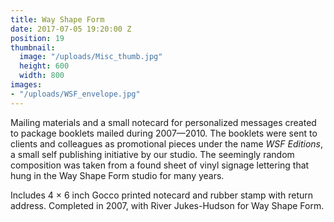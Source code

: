```yaml
---
title: Way Shape Form
date: 2017-07-05 19:20:00 Z
position: 19
thumbnail:
  image: "/uploads/Misc_thumb.jpg"
  height: 600
  width: 800
images:
- "/uploads/WSF_envelope.jpg"
---
```


Mailing materials and a small notecard for personalized messages created to package booklets mailed during 2007—2010. The booklets were sent to clients and colleagues as promotional pieces under the name *WSF Editions*, a small self publishing initiative by our studio. The seemingly random composition was taken from a found sheet of vinyl signage lettering that hung in the Way Shape Form studio for many years.

Includes 4 × 6 inch Gocco printed notecard and rubber stamp with return address. Completed in 2007, with River Jukes-Hudson for Way Shape Form.